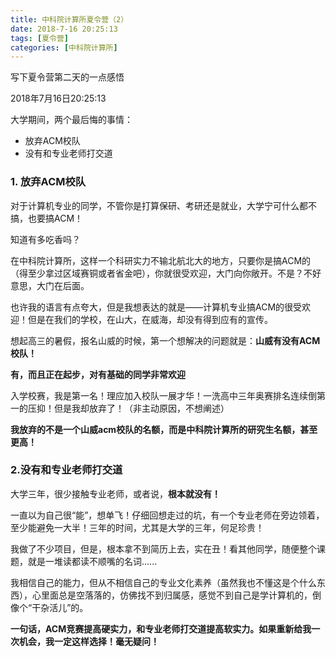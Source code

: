 ```yaml
---
title: 中科院计算所夏令营（2）
date: 2018-7-16 20:25:13
tags: [夏令营]
categories: [中科院计算所]
---
```

写下夏令营第二天的一点感悟

<!--more-->

2018年7月16日20:25:13

大学期间，两个最后悔的事情：

- 放弃ACM校队
- 没有和专业老师打交道

### 1. 放弃ACM校队

对于计算机专业的同学，不管你是打算保研、考研还是就业，大学宁可什么都不搞，也要搞ACM！

知道有多吃香吗？

在中科院计算所，这样一个科研实力不输北航北大的地方，只要你是搞ACM的（得至少拿过区域赛铜或者省金吧），你就很受欢迎，大门向你敞开。不是？不好意思，大门在后面。

也许我的语言有点夸大，但是我想表达的就是——计算机专业搞ACM的很受欢迎！但是在我们的学校，在山大，在威海，却没有得到应有的宣传。

想起高三的暑假，报名山威的时候，第一个想解决的问题就是：**山威有没有ACM校队！**

**有，而且正在起步，对有基础的同学非常欢迎**

入学校赛，我是第一名！理应加入校队一展才华！一洗高中三年奥赛排名连续倒第一的压抑！但是我却放弃了！（非主动原因，不想阐述）

**我放弃的不是一个山威acm校队的名额，而是中科院计算所的研究生名额，甚至更高！**

### 2.没有和专业老师打交道

大学三年，很少接触专业老师，或者说，**根本就没有！**

一直以为自己很“能”，想单飞！仔细回想走过的坑，有一个专业老师在旁边领着，至少能避免一大半！三年的时间，尤其是大学的三年，何足珍贵！

我做了不少项目，但是，根本拿不到简历上去，实在丑！看其他同学，随便整个课题，就是一堆读都读不顺嘴的名词......

我相信自己的能力，但从不相信自己的专业文化素养（虽然我也不懂这是个什么东西），心里面总是空落落的，仿佛找不到归属感，感觉不到自己是学计算机的，倒像个“干杂活儿”的。

**一句话，ACM竞赛提高硬实力，和专业老师打交道提高软实力。如果重新给我一次机会，我一定这样选择！毫无疑问！**

